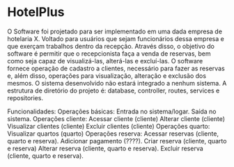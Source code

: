 # HotelPlus


O Software foi projetado para ser implementado em uma dada empresa de hotelaria X. Voltado para usuários que sejam funcionários dessa empresa e que exerçam trabalhos dentro da recepção. Através disso, o objetivo do software é permitir que o recepcionista faça a venda de reservas, bem como seja capaz de visualizá-las, alterá-las e excluí-las. O software fornece operação de cadastro a clientes, necessário para fazer as reservas e, além disso, operações para visualização, alteração e exclusão dos mesmos. O sistema desenvolvido não estará integrado a nenhum sistema. A estrutura de diretório do projeto é: database, controller, routes, services e repositories. 

Funcionalidades:
Operações básicas:
  Entrada no sistema/logar.
  Saída no sistema.
Operações cliente:
  Acessar cliente (cliente)
  Alterar cliente (cliente)
  Visualizar clientes (cliente)
  Excluir clientes (cliente)
Operações quarto:
  Visualizar quartos (quarto)
  Operações reserva:
  Acessar reservas (cliente, quarto e reserva).
  Adicionar pagamento (????).
  Criar reserva  (cliente, quarto e reserva)
  Alterar reserva (cliente, quarto e reserva).
  Excluir reserva  (cliente, quarto e reserva).



